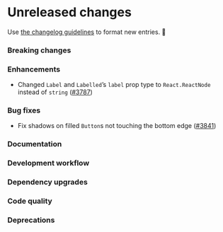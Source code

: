 # Unreleased changes

Use [the changelog guidelines](https://git.io/polaris-changelog-guidelines) to format new entries. 💜

### Breaking changes

### Enhancements

- Changed `Label` and `Labelled`’s `label` prop type to `React.ReactNode` instead of `string` ([#3787](https://github.com/Shopify/polaris-react/pull/3787))

### Bug fixes

- Fix shadows on filled `Button`s not touching the bottom edge ([#3841](https://github.com/Shopify/polaris-react/pull/3841))

### Documentation

### Development workflow

### Dependency upgrades

### Code quality

### Deprecations
